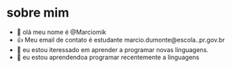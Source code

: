 # sobre mim
- 👋 olá meu nome é @Marciomik
- :+1: Meu email de contato é estudante marcio.dumonte@escola..pr.gov.br
- 🌱 eu estou iteressado em aprender a programar novas linguagens.
- 💞️ eu estou aprendendoa programar recentemente a linguagens 
